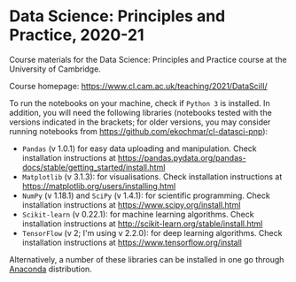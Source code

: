 # Data Science: Principles and Practice, 2020-21

Course materials for the Data Science: Principles and Practice course at the University of Cambridge.

Course homepage: https://www.cl.cam.ac.uk/teaching/2021/DataSciII/

To run the notebooks on your machine, check if `Python 3` is installed. In addition, you will need the following libraries (notebooks tested with the versions indicated in the brackets; for older versions, you may consider running notebooks from https://github.com/ekochmar/cl-datasci-pnp):

- `Pandas` (v 1.0.1) for easy data uploading and manipulation. Check installation instructions at https://pandas.pydata.org/pandas-docs/stable/getting_started/install.html
- `Matplotlib` (v 3.1.3): for visualisations. Check installation instructions at https://matplotlib.org/users/installing.html
- `NumPy` (v 1.18.1) and `SciPy` (v 1.4.1): for scientific programming. Check installation instructions at https://www.scipy.org/install.html
- `Scikit-learn` (v 0.22.1): for machine learning algorithms. Check installation instructions at http://scikit-learn.org/stable/install.html
- `TensorFlow` (v 2; I'm using v 2.2.0): for deep learning algorithms. Check installation instructions at https://www.tensorflow.org/install

Alternatively, a number of these libraries can be installed in one go through [Anaconda](https://www.anaconda.com/products/individual) distribution. 
